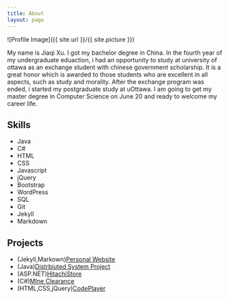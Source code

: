 ```yaml
---
title: About
layout: page
---
```

![Profile Image]({{ site.url }}/{{ site.picture }})

<p>My name is Jiaqi Xu. I got my bachelor degree in China.
 In the fourth year of my undergraduate eduaction, i had an opportunity to study
 at university of ottawa as an exchange student with chinese government scholarship.
 It is a great honor which is awarded to those students who are excellent in all aspects,
 such as study and morality. After the exchange program was ended, i started my postgraduate study at uOttawa.
 I am going to get my master degree in Computer Science
 on June 20 and ready to welcome my career life.</p>


<h2>Skills</h2>

<ul class="skill-list">
	<li>Java</li>
	<li>C#</li>
	<li>HTML</li>
	<li>CSS</li>
	<li>Javascript</li>
	<li>jQuery</li>
	<li>Bootstrap</li>
	<li>WordPress</li>
	<li>SQL</li>
	<li>Git</li>
    <li>Jekyll</li>
    <li>Markdown</li>
</ul>

<h2>Projects</h2>

<ul>
	<li>(Jekyll,Markown)<a href="">Personal Website</a></li>
	<li>(Java)<a href="">Distrbiuted System Project</a></li>
	<li>(ASP.NET)<a href="">HitachiStore</a></li>
	<li>(C#)<a href="">MIne Clearance</a></li>
    <li>(HTML,CSS,jQuery)<a href="">CodePlayer</a></li>
</ul>
